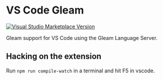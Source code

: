 # VS Code Gleam

[![Visual Studio Marketplace Version](https://img.shields.io/visual-studio-marketplace/v/Gleam.gleam?label=Visual%20Studio%20Marketplace&logo=visual-studio-code)](https://marketplace.visualstudio.com/items?itemName=Gleam.gleam)

Gleam support for VS Code using the Gleam Language Server.


## Hacking on the extension

Run `npm run compile-watch` in a terminal and hit F5 in vscode.

